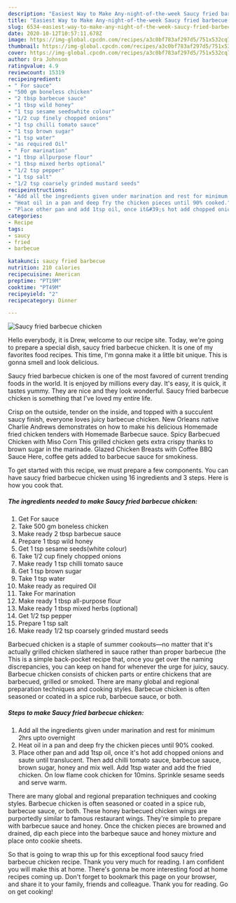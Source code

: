 ```yaml
---
description: "Easiest Way to Make Any-night-of-the-week Saucy fried barbecue chicken"
title: "Easiest Way to Make Any-night-of-the-week Saucy fried barbecue chicken"
slug: 6534-easiest-way-to-make-any-night-of-the-week-saucy-fried-barbecue-chicken
date: 2020-10-12T10:57:11.678Z
image: https://img-global.cpcdn.com/recipes/a3c0bf783af297d5/751x532cq70/saucy-fried-barbecue-chicken-recipe-main-photo.jpg
thumbnail: https://img-global.cpcdn.com/recipes/a3c0bf783af297d5/751x532cq70/saucy-fried-barbecue-chicken-recipe-main-photo.jpg
cover: https://img-global.cpcdn.com/recipes/a3c0bf783af297d5/751x532cq70/saucy-fried-barbecue-chicken-recipe-main-photo.jpg
author: Ora Johnson
ratingvalue: 4.9
reviewcount: 15319
recipeingredient:
- " For sauce"
- "500 gm boneless chicken"
- "2 tbsp barbecue sauce"
- "1 tbsp wild honey"
- "1 tsp sesame seedswhite colour"
- "1/2 cup finely chopped onions"
- "1 tsp chilli tomato sauce"
- "1 tsp brown sugar"
- "1 tsp water"
- "as required Oil"
- " For marination"
- "1 tbsp allpurpose flour"
- "1 tbsp mixed herbs optional"
- "1/2 tsp pepper"
- "1 tsp salt"
- "1/2 tsp coarsely grinded mustard seeds"
recipeinstructions:
- "Add all the ingredients given under marination and rest for minimum 2hrs upto overnight"
- "Heat oil in a pan and deep fry the chicken pieces until 90% cooked."
- "Place other pan and add 1tsp oil, once it&#39;s hot add chopped onions and saute until translucent. Then add chilli tomato sauce, barbecue sauce, brown sugar, honey and mix well. Add 1tsp water and add the fried chicken. On low flame cook chicken for 10mins. Sprinkle sesame seeds and serve warm."
categories:
- Recipe
tags:
- saucy
- fried
- barbecue

katakunci: saucy fried barbecue 
nutrition: 210 calories
recipecuisine: American
preptime: "PT19M"
cooktime: "PT49M"
recipeyield: "2"
recipecategory: Dinner

---
```



![Saucy fried barbecue chicken](https://img-global.cpcdn.com/recipes/a3c0bf783af297d5/751x532cq70/saucy-fried-barbecue-chicken-recipe-main-photo.jpg)

Hello everybody, it is Drew, welcome to our recipe site. Today, we're going to prepare a special dish, saucy fried barbecue chicken. It is one of my favorites food recipes. This time, I'm gonna make it a little bit unique. This is gonna smell and look delicious.

Saucy fried barbecue chicken is one of the most favored of current trending foods in the world. It is enjoyed by millions every day. It's easy, it is quick, it tastes yummy. They are nice and they look wonderful. Saucy fried barbecue chicken is something that I've loved my entire life.

Crisp on the outside, tender on the inside, and topped with a succulent saucy finish, everyone loves juicy barbecue chicken. New Orleans native Charlie Andrews demonstrates on how to make his delicious Homemade fried chicken tenders with Homemade Barbecue sauce. Spicy Barbecued Chicken with Miso Corn This grilled chicken gets extra crispy thanks to brown sugar in the marinade. Glazed Chicken Breasts with Coffee BBQ Sauce Here, coffee gets added to barbecue sauce for smokiness.


To get started with this recipe, we must prepare a few components. You can have saucy fried barbecue chicken using 16 ingredients and 3 steps. Here is how you cook that.

<!--inarticleads1-->

##### The ingredients needed to make Saucy fried barbecue chicken:

1. Get  For sauce
1. Take 500 gm boneless chicken
1. Make ready 2 tbsp barbecue sauce
1. Prepare 1 tbsp wild honey
1. Get 1 tsp sesame seeds(white colour)
1. Take 1/2 cup finely chopped onions
1. Make ready 1 tsp chilli tomato sauce
1. Get 1 tsp brown sugar
1. Take 1 tsp water
1. Make ready as required Oil
1. Take  For marination
1. Make ready 1 tbsp all-purpose flour
1. Make ready 1 tbsp mixed herbs (optional)
1. Get 1/2 tsp pepper
1. Prepare 1 tsp salt
1. Make ready 1/2 tsp coarsely grinded mustard seeds


Barbecued chicken is a staple of summer cookouts—no matter that it&#39;s actually grilled chicken slathered in sauce rather than proper barbecue (the This is a simple back-pocket recipe that, once you get over the naming discrepancies, you can keep on hand for whenever the urge for juicy, saucy. Barbecue chicken consists of chicken parts or entire chickens that are barbecued, grilled or smoked. There are many global and regional preparation techniques and cooking styles. Barbecue chicken is often seasoned or coated in a spice rub, barbecue sauce, or both. 

<!--inarticleads2-->

##### Steps to make Saucy fried barbecue chicken:

1. Add all the ingredients given under marination and rest for minimum 2hrs upto overnight
1. Heat oil in a pan and deep fry the chicken pieces until 90% cooked.
1. Place other pan and add 1tsp oil, once it&#39;s hot add chopped onions and saute until translucent. Then add chilli tomato sauce, barbecue sauce, brown sugar, honey and mix well. Add 1tsp water and add the fried chicken. On low flame cook chicken for 10mins. Sprinkle sesame seeds and serve warm.


There are many global and regional preparation techniques and cooking styles. Barbecue chicken is often seasoned or coated in a spice rub, barbecue sauce, or both. These honey barbecued chicken wings are purportedly similar to famous restaurant wings. They&#39;re simple to prepare with barbecue sauce and honey. Once the chicken pieces are browned and drained, dip each piece into the barbeque sauce and honey mixture and place onto cookie sheets. 

So that is going to wrap this up for this exceptional food saucy fried barbecue chicken recipe. Thank you very much for reading. I am confident you will make this at home. There's gonna be more interesting food at home recipes coming up. Don't forget to bookmark this page on your browser, and share it to your family, friends and colleague. Thank you for reading. Go on get cooking!
